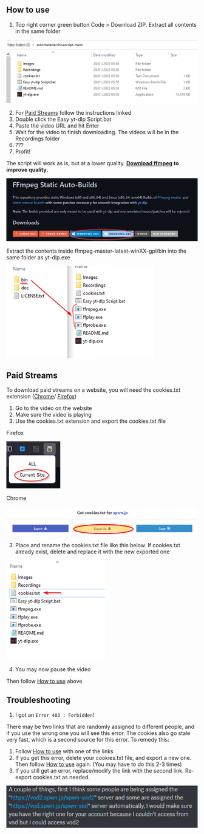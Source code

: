 ## How to use

1. Top right corner green button Code > Download ZIP. Extract all contents in the same folder

![Folder Example](Images/folderexample.png)

2. For [Paid Streams](#Paid-Streams) follow the instructions linked
3. Double click the Easy yt-dlp Script.bat
4. Paste the video URL and hit Enter
5. Wait for the video to finish downloading. The videos will be in the Recordings folder
6. ???
7. Profit!

The script will work as is, but at a lower quality. **[Download ffmpeg](https://github.com/yt-dlp/FFmpeg-Builds#ffmpeg-static-auto-builds) to improve quality.**

![Download link](Images/downloadlink.jpg)

Extract the contents inside ffmpeg-master-latest-winXX-gpl/bin into the same folder as yt-dlp.exe

![Extraction path](Images/extractionpath2.png)

## Paid Streams

To download paid streams on a website, you will need the cookies.txt extension ([Chrome](https://chrome.google.com/webstore/detail/get-cookiestxt/bgaddhkoddajcdgocldbbfleckgcbcid)/ [Firefox](https://addons.mozilla.org/en-US/firefox/addon/cookies-txt/))

1. Go to the video on the website
2. Make sure the video is playing
3. Use the cookies.txt extension and export the cookies.txt file

Firefox

![firefox cookies export](Images/firefoxcookiesexample.png)

Chrome

![chrome cookies export](Images/chromecookiesexample.png)

3. Place and rename the cookies.txt file like this below. If cookies.txt already exist, delete and replace it with the new exported one

![cookies path](Images/cookiespath2.png)

4. You may now pause the video

Then follow [How to use](#How-to-use) above

## Troubleshooting

1. I got an `Error 403 : Forbidden`!

There may be two links that are randomly assigned to different people, and if you use the wrong one you will see this error. The cookies also go stale very fast, which is a second source for this error. To remedy this:

1. Follow [How to use](#How-to-use) with one of the links
2. If you get this error, delete your cookies.txt file, and export a new one. Then follow [How to use](#How-to-use) again. (You may have to do this 2-3 times)
3. If you still get an error, replace/modify the link with the second link. Re-export cookies.txt as needed.

![two links](Images/twolinksexample.png)
